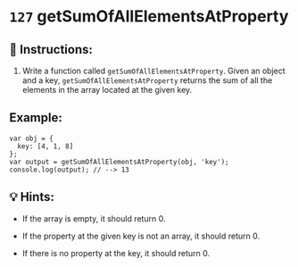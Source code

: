 # `127` getSumOfAllElementsAtProperty

## 📝 Instructions:

1. Write a function called `getSumOfAllElementsAtProperty`. Given an object and a key, `getSumOfAllElementsAtProperty` returns the sum of all the elements in the array located at the given key.

## Example:

```Js
var obj = {
  key: [4, 1, 8]
};
var output = getSumOfAllElementsAtProperty(obj, 'key');
console.log(output); // --> 13
```

## 💡 Hints:

+ If the array is empty, it should return 0.

+ If the property at the given key is not an array, it should return 0.

+ If there is no property at the key, it should return 0.